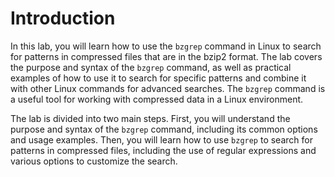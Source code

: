 # Introduction

In this lab, you will learn how to use the `bzgrep` command in Linux to search for patterns in compressed files that are in the bzip2 format. The lab covers the purpose and syntax of the `bzgrep` command, as well as practical examples of how to use it to search for specific patterns and combine it with other Linux commands for advanced searches. The `bzgrep` command is a useful tool for working with compressed data in a Linux environment.

The lab is divided into two main steps. First, you will understand the purpose and syntax of the `bzgrep` command, including its common options and usage examples. Then, you will learn how to use `bzgrep` to search for patterns in compressed files, including the use of regular expressions and various options to customize the search.
